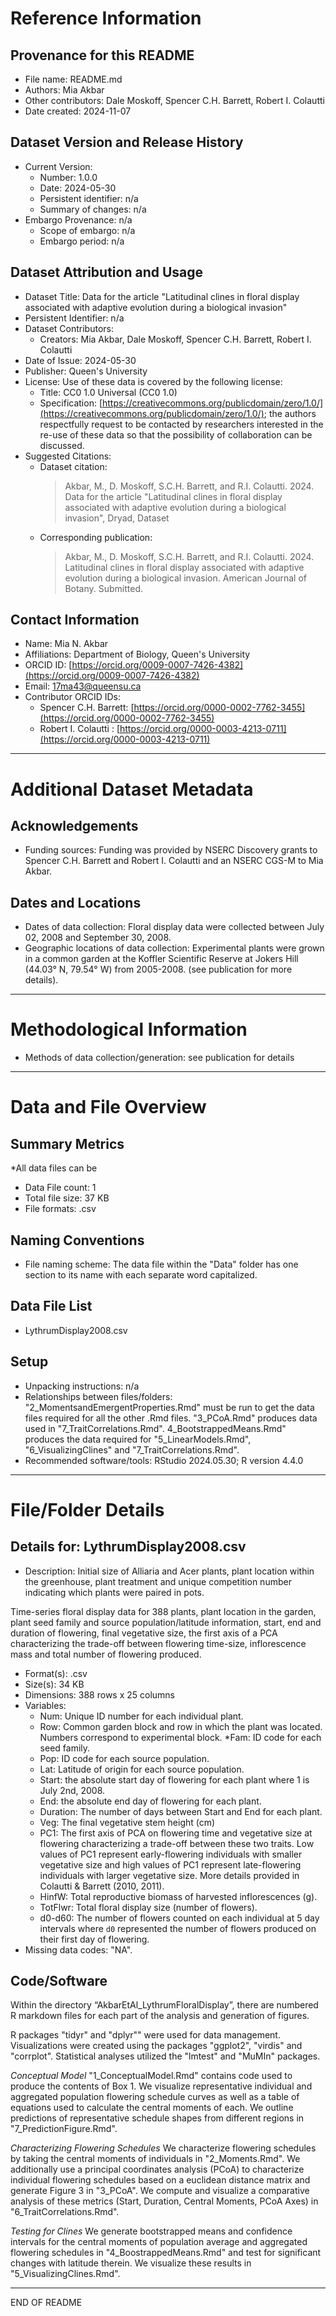 # Reference Information

## Provenance for this README

* File name: README.md
* Authors: Mia Akbar
* Other contributors: Dale Moskoff, Spencer C.H. Barrett, Robert I. Colautti
* Date created: 2024-11-07

## Dataset Version and Release History

* Current Version:
  * Number: 1.0.0
  * Date: 2024-05-30
  * Persistent identifier: n/a
  * Summary of changes: n/a
* Embargo Provenance: n/a
  * Scope of embargo: n/a
  * Embargo period: n/a

## Dataset Attribution and Usage

* Dataset Title: Data for the article "Latitudinal clines in floral display associated with adaptive evolution during a biological invasion"
* Persistent Identifier: n/a
* Dataset Contributors:
  * Creators: Mia Akbar, Dale Moskoff, Spencer C.H. Barrett, Robert I. Colautti
* Date of Issue: 2024-05-30
* Publisher: Queen's University
* License: Use of these data is covered by the following license:
  * Title: CC0 1.0 Universal (CC0 1.0)
  * Specification: [https://creativecommons.org/publicdomain/zero/1.0/](https://creativecommons.org/publicdomain/zero/1.0/); the authors respectfully request to be contacted by researchers interested in the re-use of these data so that the possibility of collaboration can be discussed.
* Suggested Citations:
  * Dataset citation:
    > Akbar, M., D. Moskoff, S.C.H. Barrett, and R.I. Colautti. 2024. Data for the article "Latitudinal clines in floral display associated with adaptive evolution during a biological invasion", Dryad, Dataset
  * Corresponding publication:
    > Akbar, M., D. Moskoff, S.C.H. Barrett, and R.I. Colautti. 2024. Latitudinal clines in floral display associated with adaptive evolution during a biological invasion. American Journal of Botany. Submitted.

## Contact Information

* Name: Mia N. Akbar
* Affiliations: Department of Biology, Queen's University
* ORCID ID: [https://orcid.org/0009-0007-7426-4382](https://orcid.org/0009-0007-7426-4382)
* Email: [17ma43@queensu.ca](mailto:17ma43@queensu.ca)
* Contributor ORCID IDs:
  * Spencer C.H. Barrett: [https://orcid.org/0000-0002-7762-3455](https://orcid.org/0000-0002-7762-3455)
  * Robert I. Colautti : [https://orcid.org/0000-0003-4213-0711](https://orcid.org/0000-0003-4213-0711)

---

# Additional Dataset Metadata

## Acknowledgements

* Funding sources: Funding was provided by NSERC Discovery grants to Spencer C.H. Barrett and Robert I. Colautti and an NSERC CGS-M to Mia Akbar.

## Dates and Locations

* Dates of data collection: Floral display data were collected between July 02, 2008 and September 30, 2008.
* Geographic locations of data collection: Experimental plants were grown in a common garden at the Koffler Scientific Reserve at Jokers Hill (44.03° N, 79.54° W) from 2005-2008. (see publication for more details).

---

# Methodological Information

* Methods of data collection/generation: see publication for details

---

# Data and File Overview

## Summary Metrics

*All data files can be

* Data File count: 1
* Total file size: 37 KB
* File formats: .csv

## Naming Conventions

* File naming scheme: The data file within the "Data" folder has one section to its name with each separate word capitalized.

## Data File List

* LythrumDisplay2008.csv

## Setup

* Unpacking instructions: n/a
* Relationships between files/folders: "2_MomentsandEmergentProperties.Rmd" must be run to get the data files required for all the other .Rmd files. "3_PCoA.Rmd" produces data used in "7_TraitCorrelations.Rmd". 4_BootstrappedMeans.Rmd" produces the data required for "5_LinearModels.Rmd", "6_VisualizingClines" and "7_TraitCorrelations.Rmd".
* Recommended software/tools: RStudio 2024.05.30; R version 4.4.0

---

# File/Folder Details

## Details for: LythrumDisplay2008.csv

* Description: Initial size of Alliaria and Acer plants, plant location within the greenhouse, plant treatment and unique competition number indicating which plants were paired in pots.

Time-series floral display data for 388 plants, plant location in the garden, plant seed family and source population/latitude information, start, end and duration of flowering, final vegetative size, the first axis of a PCA characterizing the trade-off between flowering time-size, inflorescence mass and total number of flowering produced.

* Format(s): .csv
* Size(s): 34 KB
* Dimensions: 388 rows x 25 columns
* Variables:
  * Num: Unique ID number for each individual plant.
  * Row: Common garden block and row in which the plant was located. Numbers correspond to experimental block.
    *Fam: ID code for each seed family.
  * Pop: ID code for each source population.
  * Lat: Latitude of origin for each source population.
  * Start: the absolute start day of flowering for each plant where 1 is July 2nd, 2008.
  * End: the absolute end day of flowering for each plant.
  * Duration: The number of days between Start and End for each plant.
  * Veg: The final vegetative stem height (cm)
  * PC1: The first axis of PCA on flowering time and vegetative size at flowering characterizing a trade-off between these two traits. Low values of PC1 represent early-flowering individuals with smaller vegetative size and high values of PC1 represent late-flowering individuals with larger vegetative size. More details provided in Colautti & Barrett (2010, 2011).
  * HinfW: Total reproductive biomass of harvested inflorescences (g).
  * TotFlwr: Total floral display size (number of flowers).
  * d0-d60: The number of flowers counted on each individual at 5 day intervals where `d0` represented the number of flowers produced on their first day of flowering.
* Missing data codes: "NA".

## Code/Software

Within the directory “AkbarEtAl_LythrumFloralDisplay”, there are numbered R markdown files for each part of the analysis and generation of figures.

R packages "tidyr" and "dplyr"" were used for data management. Visualizations were created using the packages "ggplot2", "virdis" and "corrplot". Statistical analyses utilized the "lmtest" and "MuMIn" packages.

*Conceptual Model*
"1_ConceptualModel.Rmd" contains code used to produce the contents of Box 1. We visualize representative individual and aggregated population flowering schedule curves as well as a table of equations used to calculate the central moments of each. We outline predictions of representative schedule shapes from different regions in "7_PredictionFigure.Rmd".

*Characterizing Flowering Schedules*
We characterize flowering schedules by taking the central moments of individuals in "2_Moments.Rmd". We additionally use a principal coordinates analysis (PCoA) to characterize individual flowering schedules based on a euclidean distance matrix and generate Figure 3 in "3_PCoA". We compute and visualize a comparative analysis of these metrics (Start, Duration, Central Moments, PCoA Axes) in "6_TraitCorrelations.Rmd".

*Testing for Clines*
We generate bootstrapped means and confidence intervals for the central moments of population average and aggregated flowering schedules in "4_BoostrappedMeans.Rmd" and test for significant changes with latitude therein. We visualize these results in "5_VisualizingClines.Rmd".

---

END OF README
